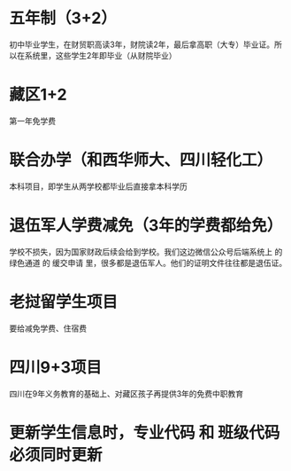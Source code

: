 # 五年制（3+2）
初中毕业学生，在财贸职高读3年，财院读2年，最后拿高职（大专）毕业证。所以在系统里，这些学生2年即毕业（从财院毕业）



# 藏区1+2
第一年免学费


# 联合办学（和西华师大、四川轻化工）
本科项目，即学生从两学校都毕业后直接拿本科学历

# 退伍军人学费减免（3年的学费都给免）
学校不损失，因为国家财政后续会给到学校。我们这边微信公众号后端系统上 的 绿色通道 的 缓交申请 里，很多都是退伍军人。他们的证明文件往往都是退伍证。


# 老挝留学生项目
要给减免学费、住宿费


# 四川9+3项目
四川在9年义务教育的基础上、对藏区孩子再提供3年的免费中职教育


# 更新学生信息时，专业代码 和 班级代码 必须同时更新
